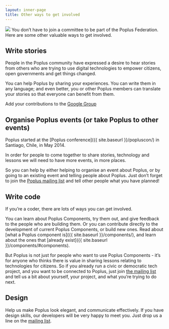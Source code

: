 ```yaml
---
layout: inner-page
title: Other ways to get involved
---
```

<img src="{{ site.baseurl }}/assets/img/popluscon-talk.jpg" />
You don’t have to join a committee to be part of the Poplus Federation. Here are some other valuable ways to get involved.

## Write stories

People in the Poplus community have expressed a desire to hear stories from others who are trying to use digital technologies to empower citizens, open governments and get things changed.

You can help Poplus by sharing your experiences. You can write them in any language; and even better, you or other Poplus members can translate your stories so that everyone can benefit from them.

Add your contributions to the [Google Group](https://groups.google.com/forum/#!forum/poplus)

## Organise Poplus events (or take Poplus to other events)

Poplus started at the [Poplus conference]({{ site.baseurl }}/popluscon/) in Santiago, Chile, in May 2014.

In order for people to come together to share stories, technology and lessons we will need to have more events, in more places.

So you can help by either helping to organise an event about Poplus, or by going to an existing event and telling people about Poplus. Just don’t forget to join the [Poplus mailing list](https://groups.google.com/forum/#%21forum/poplus) and tell other people what you have planned!

## Write code

If you’re a coder, there are lots of ways you can get involved.

You can learn about Poplus Components, try them out, and give feedback to the people who are building them. Or you can contribute directly to the development of current Poplus Components, or build new ones. Read about [what a Poplus component is]({{ site.baseurl }}/components/), and learn about the ones that [already exist]({{ site.baseurl }}/components/#components).

But Poplus is not just for people who want to use Poplus Components - it’s for anyone who thinks there is value in sharing lessons relating to technologies for citizens. So if you already run a civic or democratic tech project, and you want to be connected to Poplus, just join [the mailing list](https://groups.google.com/forum/#!forum/poplus) and tell us a bit about yourself, your project, and what you’re trying to do next.

## Design

Help us make Poplus look elegant, and communicate effectively. If you have design skills, our developers will be very happy to meet you. Just drop us a line on the [mailing list](https://groups.google.com/forum/#!forum/poplus).
